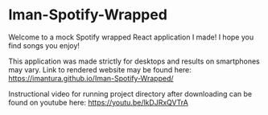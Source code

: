 # Iman-Spotify-Wrapped
Welcome to a mock Spotify wrapped React application I made! I hope you find songs you enjoy!

This application was made strictly for desktops and results on smartphones may vary. 
Link to rendered website may be found here: https://imantura.github.io/Iman-Spotify-Wrapped/ 

Instructional video for running project directory after downloading can be found on youtube here: https://youtu.be/lkDJRxQVTrA

